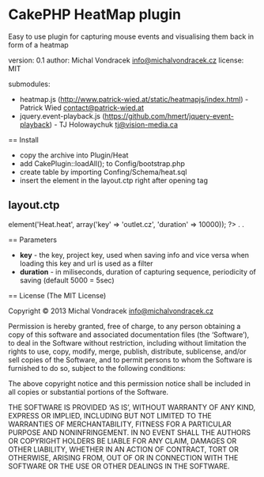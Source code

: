 CakePHP HeatMap plugin
======================
Easy to use plugin for capturing mouse events and visualising them back in form of a heatmap

version: 0.1
author: Michal Vondracek <info@michalvondracek.cz>
license: MIT

submodules:
* heatmap.js (http://www.patrick-wied.at/static/heatmapjs/index.html) - Patrick Wied <contact@patrick-wied.at> 
* jquery.event-playback.js (https://github.com/hmert/jquery-event-playback) - TJ Holowaychuk <tj@vision-media.ca>

== Install
* copy the archive into Plugin/Heat
* add CakePlugin::loadAll(); to Config/bootstrap.php
* create table by importing Confing/Schema/heat.sql
* insert the element in the layout.ctp right after opening tag <body> 

layout.ctp
----------
 <body>
 <?php echo $this->element('Heat.heat', array('key' => 'outlet.cz', 'duration' => 10000)); ?>
 .
 .

== Parameters
* **key** - the key, project key, used when saving info and vice versa when loading this key and url is used as a filter
* **duration** - in miliseconds, duration of capturing sequence, periodicity of saving (default 5000 = 5sec)

== License
(The MIT License)

Copyright © 2013 Michal Vondracek <info@michalvondracek.cz>

Permission is hereby granted, free of charge, to any person obtaining a copy of this software and associated documentation files (the ‘Software’), to deal in the Software without restriction, including without limitation the rights to use, copy, modify, merge, publish, distribute, sublicense, and/or sell copies of the Software, and to permit persons to whom the Software is furnished to do so, subject to the following conditions:

The above copyright notice and this permission notice shall be included in all copies or substantial portions of the Software.

THE SOFTWARE IS PROVIDED ‘AS IS’, WITHOUT WARRANTY OF ANY KIND, EXPRESS OR IMPLIED, INCLUDING BUT NOT LIMITED TO THE WARRANTIES OF MERCHANTABILITY, FITNESS FOR A PARTICULAR PURPOSE AND NONINFRINGEMENT. IN NO EVENT SHALL THE AUTHORS OR COPYRIGHT HOLDERS BE LIABLE FOR ANY CLAIM, DAMAGES OR OTHER LIABILITY, WHETHER IN AN ACTION OF CONTRACT, TORT OR OTHERWISE, ARISING FROM, OUT OF OR IN CONNECTION WITH THE SOFTWARE OR THE USE OR OTHER DEALINGS IN THE SOFTWARE.